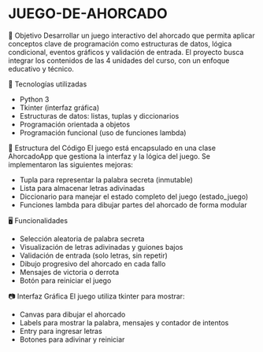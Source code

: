 # JUEGO-DE-AHORCADO
🎯 Objetivo
Desarrollar un juego interactivo del ahorcado que permita aplicar conceptos clave de programación como estructuras de datos, lógica condicional, eventos gráficos y validación de entrada. El proyecto busca integrar los contenidos de las 4 unidades del curso, con un enfoque educativo y técnico.

🧠 Tecnologías utilizadas
- Python 3
- Tkinter (interfaz gráfica)
- Estructuras de datos: listas, tuplas y diccionarios
- Programación orientada a objetos
- Programación funcional (uso de funciones lambda)

🧱 Estructura del Código
El juego está encapsulado en una clase AhorcadoApp que gestiona la interfaz y la lógica del juego. Se implementaron las siguientes mejoras:
- Tupla para representar la palabra secreta (inmutable)
- Lista para almacenar letras adivinadas
- Diccionario para manejar el estado completo del juego (estado_juego)
- Funciones lambda para dibujar partes del ahorcado de forma modular

🖥️ Funcionalidades
- Selección aleatoria de palabra secreta
- Visualización de letras adivinadas y guiones bajos
- Validación de entrada (solo letras, sin repetir)
- Dibujo progresivo del ahorcado en cada fallo
- Mensajes de victoria o derrota
- Botón para reiniciar el juego

📷 Interfaz Gráfica
El juego utiliza tkinter para mostrar:
- Canvas para dibujar el ahorcado
- Labels para mostrar la palabra, mensajes y contador de intentos
- Entry para ingresar letras
- Botones para adivinar y reiniciar

